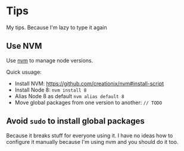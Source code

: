 # Tips
My tips. Because I'm lazy to type it again

## Use NVM

Use [nvm](https://github.com/creationix/nvm) to manage node versions.

Quick usuage:

- Install NVM: https://github.com/creationix/nvm#install-script
- Install Node 8: `nvm install 8`
- Alias Node 8 as default `nvm alias default 8`
- Move global packages from one version to another: `// TODO`

## Avoid `sudo` to install global packages

Because it breaks stuff for everyone using it. 
I have no ideas how to configure it manually because I'm using nvm and you should do it too.
